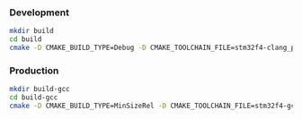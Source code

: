 ### Development

```sh
mkdir build
cd build
cmake -D CMAKE_BUILD_TYPE=Debug -D CMAKE_TOOLCHAIN_FILE=stm32f4-clang_plus_gcc.cmake ..
```

### Production

```sh
mkdir build-gcc
cd build-gcc
cmake -D CMAKE_BUILD_TYPE=MinSizeRel -D CMAKE_TOOLCHAIN_FILE=stm32f4-gcc.cmake ..
```
